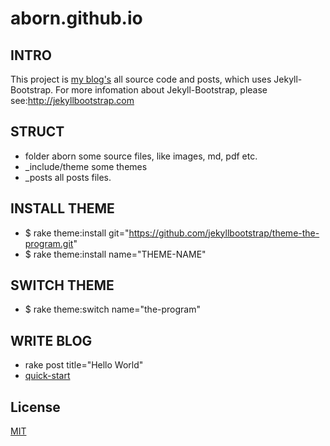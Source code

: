aborn.github.io
==========

## INTRO
This project is [my blog's](http://aborn.github.io) all source code
and posts, which uses Jekyll-Bootstrap. For more infomation about
Jekyll-Bootstrap, please see:<http://jekyllbootstrap.com>

## STRUCT
* folder aborn some source files, like images, md, pdf etc.
* _include/theme some themes
* _posts all posts files.

## INSTALL THEME
* $ rake theme:install
git="https://github.com/jekyllbootstrap/theme-the-program.git"
*  $ rake theme:install name="THEME-NAME"



## SWITCH THEME
* $ rake theme:switch name="the-program"

## WRITE BLOG
* rake post title="Hello World"
* [quick-start](http://jekyllbootstrap.com/usage/jekyll-quick-start.html)

## License

[MIT](http://opensource.org/licenses/MIT)
